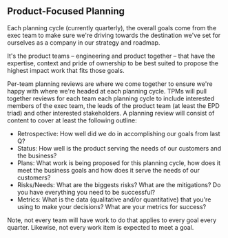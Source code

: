 ## Product-Focused Planning

Each planning cycle (currently quarterly), the overall goals come from the exec
team to make sure we're driving towards the destination we've set for ourselves
as a company in our strategy and roadmap.

It's the product teams – engineering and product together – that have the
expertise, context and pride of ownership to be best suited to propose the
highest impact work that fits those goals.

Per-team planning reviews are where we come together to ensure we're happy with
where we're headed at each planning cycle. TPMs will pull together reviews for
each team each planning cycle to include interested members of the exec team,
the leads of the product team (at least the EPD triad) and other interested
stakeholders. A planning review will consist of content to cover at least the
following outline:

- Retrospective: How well did we do in accomplishing our goals from last Q?
- Status: How well is the product serving the needs of our customers and the
  business?
- Plans: What work is being proposed for this planning cycle, how does it meet
  the business goals and how does it serve the needs of our customers?
- Risks/Needs: What are the biggests risks? What are the mitigations? Do you
  have everything you need to be successful?
- Metrics: What is the data (qualitative and/or quantitative) that you're using to make your decisions? What are your metrics for success?

Note, not every team will have work to do that applies to every goal every
quarter. Likewise, not every work item is expected to meet a goal.
